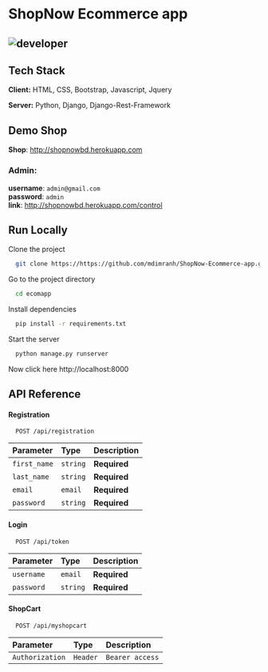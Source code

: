# ShopNow Ecommerce app
![developer](https://img.shields.io/badge/Developed%20By%20%3A-Md%20Imran%20Hossain-red)
--
## Tech Stack

**Client:** HTML, CSS, Bootstrap, Javascript, Jquery

**Server:** Python, Django, Django-Rest-Framework

## Demo Shop

**Shop**:
http://shopnowbd.herokuapp.com

### Admin:
**username**: ```admin@gmail.com```<br/>
**password**: ```admin```<br/>
**link**: http://shopnowbd.herokuapp.com/control

## Run Locally

Clone the project

```bash
  git clone https://https://github.com/mdimranh/ShopNow-Ecommerce-app.git
```

Go to the project directory

```bash
  cd ecomapp
```

Install dependencies

```bash
  pip install -r requirements.txt
```

Start the server

```bash
  python manage.py runserver
```
Now click here
http://localhost:8000


## API Reference

#### Registration

```http
  POST /api/registration
```

| Parameter | Type     | Description                |
| :-------- | :------- | :------------------------- |
| `first_name` | `string` | **Required** |
| `last_name` | `string` | **Required** |
| `email` | `email` | **Required** |
| `password` | `string` | **Required** |

#### Login

```http
  POST /api/token
```

| Parameter | Type     | Description                |
| :-------- | :------- | :------------------------- |
| `username` | `email` | **Required** |
| `password` | `string` | **Required** |

#### ShopCart

```http
  POST /api/myshopcart
```

| Parameter | Type     | Description                |
| :-------- | :------- | :------------------------- |
| `Authorization` | `Header` | `Bearer access` |
